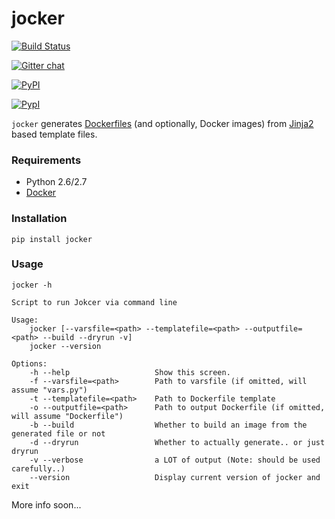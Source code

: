jocker
=======

[![Build Status](https://travis-ci.org/nir0s/jocker.svg?branch=master)](https://travis-ci.org/nir0s/jocker)

[![Gitter chat](https://badges.gitter.im/nir0s/jocker.png)](https://gitter.im/nir0s/jocker)

[![PyPI](http://img.shields.io/pypi/dm/jocker.svg)](http://img.shields.io/pypi/dm/jocker.svg)

[![PypI](http://img.shields.io/pypi/v/jocker.svg)](http://img.shields.io/pypi/v/jocker.svg)

`jocker` generates [Dockerfiles](https://docs.docker.com/reference/builder/) (and optionally, Docker images) from [Jinja2](http://jinja.pocoo.org/docs/dev/) based template files.

### Requirements

- Python 2.6/2.7
- [Docker](https://www.docker.com/)

### Installation

```shell
pip install jocker
```

### Usage

```shell
jocker -h

Script to run Jokcer via command line

Usage:
    jocker [--varsfile=<path> --templatefile=<path> --outputfile=<path> --build --dryrun -v]
    jocker --version

Options:
    -h --help                   Show this screen.
    -f --varsfile=<path>        Path to varsfile (if omitted, will assume "vars.py")
    -t --templatefile=<path>    Path to Dockerfile template
    -o --outputfile=<path>      Path to output Dockerfile (if omitted, will assume "Dockerfile")
    -b --build                  Whether to build an image from the generated file or not
    -d --dryrun                 Whether to actually generate.. or just dryrun
    -v --verbose                a LOT of output (Note: should be used carefully..)
    --version                   Display current version of jocker and exit
```

More info soon...